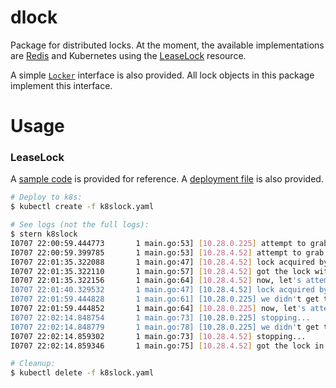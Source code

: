 # dlock
Package for distributed locks. At the moment, the available implementations are [Redis](https://redis.io/topics/distlock) and Kubernetes using the [LeaseLock](https://kubernetes.io/docs/reference/generated/kubernetes-api/v1.18/#lease-v1-coordination-k8s-io) resource.

A simple [`Locker`](https://github.com/flowerinthenight/dlock/blob/master/dlock.go) interface is also provided. All lock objects in this package implement this interface.

# Usage
### LeaseLock
A [sample code](https://github.com/flowerinthenight/dlock/tree/master/examples/k8slock) is provided for reference. A [deployment file](https://github.com/flowerinthenight/dlock/blob/master/examples/k8slock/k8slock.yaml) is also provided.

```bash
# Deploy to k8s:
$ kubectl create -f k8slock.yaml

# See logs (not the full logs):
$ stern k8slock
I0707 22:00:59.444773       1 main.go:53] [10.28.0.225] attempt to grab lock for a minute...
I0707 22:00:59.399785       1 main.go:53] [10.28.4.52] attempt to grab lock for a minute...
I0707 22:01:35.322088       1 main.go:47] [10.28.4.52] lock acquired by 10.28.4.52
I0707 22:01:35.322110       1 main.go:57] [10.28.4.52] got the lock within that minute!
I0707 22:01:35.322156       1 main.go:64] [10.28.4.52] now, let's attempt to grab the lock until termination
I0707 22:01:40.329532       1 main.go:47] [10.28.4.52] lock acquired by 10.28.4.52
I0707 22:01:59.444828       1 main.go:61] [10.28.0.225] we didn't get the lock within that minute
I0707 22:01:59.444852       1 main.go:64] [10.28.0.225] now, let's attempt to grab the lock until termination
I0707 22:02:14.848754       1 main.go:73] [10.28.0.225] stopping...
I0707 22:02:14.848779       1 main.go:78] [10.28.0.225] we didn't get the lock in the end
I0707 22:02:14.859302       1 main.go:73] [10.28.4.52] stopping...
I0707 22:02:14.859346       1 main.go:75] [10.28.4.52] got the lock in the end

# Cleanup:
$ kubectl delete -f k8slock.yaml
```
